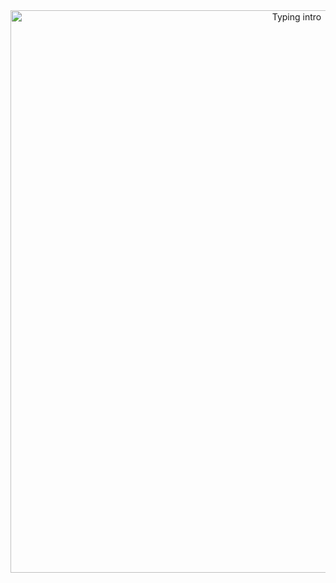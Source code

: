 <div align="center">
  <img src="intro-topl3ss-darker.svg" alt="Typing intro" width="900" />
</div>

